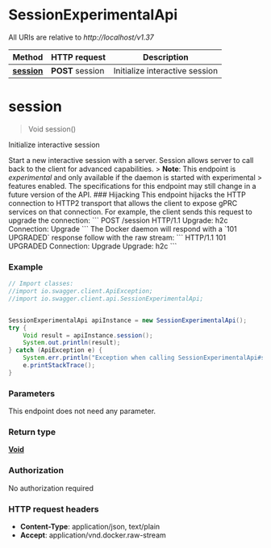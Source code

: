 # SessionExperimentalApi

All URIs are relative to *http://localhost/v1.37*

Method | HTTP request | Description
------------- | ------------- | -------------
[**session**](SessionExperimentalApi.md#session) | **POST** session | Initialize interactive session


<a name="session"></a>
# **session**
> Void session()

Initialize interactive session

Start a new interactive session with a server. Session allows server to call back to the client for advanced capabilities.  &gt; **Note**: This endpoint is *experimental* and only available if the daemon is started with experimental &gt; features enabled. The specifications for this endpoint may still change in a future version of the API.  ### Hijacking  This endpoint hijacks the HTTP connection to HTTP2 transport that allows the client to expose gPRC services on that connection.  For example, the client sends this request to upgrade the connection:  &#x60;&#x60;&#x60; POST /session HTTP/1.1 Upgrade: h2c Connection: Upgrade &#x60;&#x60;&#x60;  The Docker daemon will respond with a &#x60;101 UPGRADED&#x60; response follow with the raw stream:  &#x60;&#x60;&#x60; HTTP/1.1 101 UPGRADED Connection: Upgrade Upgrade: h2c &#x60;&#x60;&#x60; 

### Example
```java
// Import classes:
//import io.swagger.client.ApiException;
//import io.swagger.client.api.SessionExperimentalApi;


SessionExperimentalApi apiInstance = new SessionExperimentalApi();
try {
    Void result = apiInstance.session();
    System.out.println(result);
} catch (ApiException e) {
    System.err.println("Exception when calling SessionExperimentalApi#session");
    e.printStackTrace();
}
```

### Parameters
This endpoint does not need any parameter.

### Return type

[**Void**](.md)

### Authorization

No authorization required

### HTTP request headers

 - **Content-Type**: application/json, text/plain
 - **Accept**: application/vnd.docker.raw-stream

